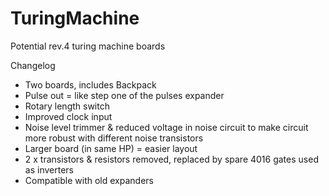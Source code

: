 # TuringMachine
Potential rev.4 turing machine boards

Changelog  
- Two boards, includes Backpack  
- Pulse out = like step one of the pulses expander 
- Rotary length switch 
- Improved clock input 
- Noise level trimmer & reduced voltage in noise circuit to make circuit more robust with different noise transistors 
- Larger board (in same HP) = easier layout 
- 2 x transistors & resistors removed, replaced by spare 4016 gates used as inverters 
- Compatible with old expanders 

